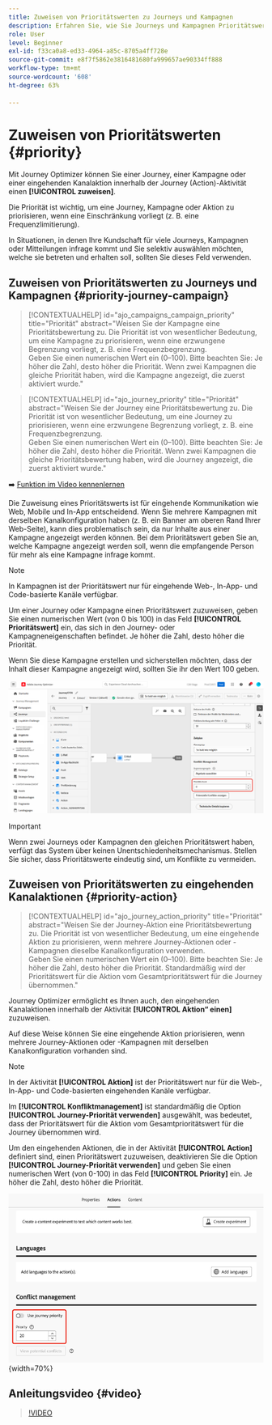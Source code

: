 ```yaml
---
title: Zuweisen von Prioritätswerten zu Journeys und Kampagnen
description: Erfahren Sie, wie Sie Journeys und Kampagnen Prioritätswerte zuweisen.
role: User
level: Beginner
exl-id: f33ca0a8-ed33-4964-a85c-8705a4ff728e
source-git-commit: e8f7f5862e3816481680fa999657ae90334ff888
workflow-type: tm+mt
source-wordcount: '608'
ht-degree: 63%

---
```


# Zuweisen von Prioritätswerten {#priority}

Mit Journey Optimizer können Sie einer Journey, einer Kampagne oder einer eingehenden Kanalaktion innerhalb der Journey (Action)-Aktivität einen **[!UICONTROL zuweisen]**.

Die Priorität ist wichtig, um eine Journey, Kampagne oder Aktion zu priorisieren, wenn eine Einschränkung vorliegt (z. B. eine Frequenzlimitierung).

In Situationen, in denen Ihre Kundschaft für viele Journeys, Kampagnen oder Mitteilungen infrage kommt und Sie selektiv auswählen möchten, welche sie betreten und erhalten soll, sollten Sie dieses Feld verwenden.

## Zuweisen von Prioritätswerten zu Journeys und Kampagnen {#priority-journey-campaign}

>[!CONTEXTUALHELP]
>id="ajo_campaigns_campaign_priority"
>title="Priorität"
>abstract="Weisen Sie der Kampagne eine Prioritätsbewertung zu. Die Priorität ist von wesentlicher Bedeutung, um eine Kampagne zu priorisieren, wenn eine erzwungene Begrenzung vorliegt, z. B. eine Frequenzbegrenzung.</br>Geben Sie einen numerischen Wert ein (0–100). Bitte beachten Sie: Je höher die Zahl, desto höher die Priorität. Wenn zwei Kampagnen die gleiche Priorität haben, wird die Kampagne angezeigt, die zuerst aktiviert wurde."

>[!CONTEXTUALHELP]
>id="ajo_journey_priority"
>title="Priorität"
>abstract="Weisen Sie der Journey eine Prioritätsbewertung zu. Die Priorität ist von wesentlicher Bedeutung, um eine Journey zu priorisieren, wenn eine erzwungene Begrenzung vorliegt, z. B. eine Frequenzbegrenzung.</br>Geben Sie einen numerischen Wert ein (0–100). Bitte beachten Sie: Je höher die Zahl, desto höher die Priorität. Wenn zwei Kampagnen die gleiche Prioritätsbewertung haben, wird die Journey angezeigt, die zuerst aktiviert wurde."

➡️ [Funktion im Video kennenlernen](#video)

Die Zuweisung eines Prioritätswerts ist für eingehende Kommunikation wie Web, Mobile und In-App entscheidend. Wenn Sie mehrere Kampagnen mit derselben Kanalkonfiguration haben (z. B. ein Banner am oberen Rand Ihrer Web-Seite), kann dies problematisch sein, da nur Inhalte aus einer Kampagne angezeigt werden können. Bei dem Prioritätswert geben Sie an, welche Kampagne angezeigt werden soll, wenn die empfangende Person für mehr als eine Kampagne infrage kommt.

>[!NOTE]
>
>In Kampagnen ist der Prioritätswert nur für eingehende Web-, In-App- und Code-basierte Kanäle verfügbar.

Um einer Journey oder Kampagne einen Prioritätswert zuzuweisen, geben Sie einen numerischen Wert (von 0 bis 100) in das Feld **[!UICONTROL Prioritätswert]** ein, das sich in den Journey- oder Kampagneneigenschaften befindet. Je höher die Zahl, desto höher die Priorität.

Wenn Sie diese Kampagne erstellen und sicherstellen möchten, dass der Inhalt dieser Kampagne angezeigt wird, sollten Sie ihr den Wert 100 geben.

![](assets/priority-score.png)

>[!IMPORTANT]
>
>Wenn zwei Journeys oder Kampagnen den gleichen Prioritätswert haben, verfügt das System über keinen Unentschiedenheitsmechanismus. Stellen Sie sicher, dass Prioritätswerte eindeutig sind, um Konflikte zu vermeiden.

## Zuweisen von Prioritätswerten zu eingehenden Kanalaktionen {#priority-action}

>[!CONTEXTUALHELP]
>id="ajo_journey_action_priority"
>title="Priorität"
>abstract="Weisen Sie der Journey-Aktion eine Prioritätsbewertung zu. Die Priorität ist von wesentlicher Bedeutung, um eine eingehende Aktion zu priorisieren, wenn mehrere Journey-Aktionen oder -Kampagnen dieselbe Kanalkonfiguration verwenden.</br>Geben Sie einen numerischen Wert ein (0–100). Bitte beachten Sie: Je höher die Zahl, desto höher die Priorität. Standardmäßig wird der Prioritätswert für die Aktion vom Gesamtprioritätswert für die Journey übernommen."

Journey Optimizer ermöglicht es Ihnen auch, den eingehenden Kanalaktionen innerhalb der Aktivität **[!UICONTROL Aktion“ einen]** zuzuweisen.

Auf diese Weise können Sie eine eingehende Aktion priorisieren, wenn mehrere Journey-Aktionen oder -Kampagnen mit derselben Kanalkonfiguration vorhanden sind.

>[!NOTE]
>
>In der Aktivität **[!UICONTROL Aktion]** ist der Prioritätswert nur für die Web-, In-App- und Code-basierten eingehenden Kanäle verfügbar.

Im **[!UICONTROL Konfliktmanagement]** ist standardmäßig die Option **[!UICONTROL Journey-Priorität verwenden]** ausgewählt, was bedeutet, dass der Prioritätswert für die Aktion vom Gesamtprioritätswert für die Journey übernommen wird.

Um den eingehenden Aktionen, die in der Aktivität **[!UICONTROL Action]** definiert sind, einen Prioritätswert zuzuweisen, deaktivieren Sie die Option **[!UICONTROL Journey-Priorität verwenden]** und geben Sie einen numerischen Wert (von 0-100) in das Feld **[!UICONTROL Priority]** ein. Je höher die Zahl, desto höher die Priorität.

![](assets/action-journey-priority-score.png){width=70%}

## Anleitungsvideo {#video}

>[!VIDEO](https://video.tv.adobe.com/v/3445010?quality=12&captions=ger)

